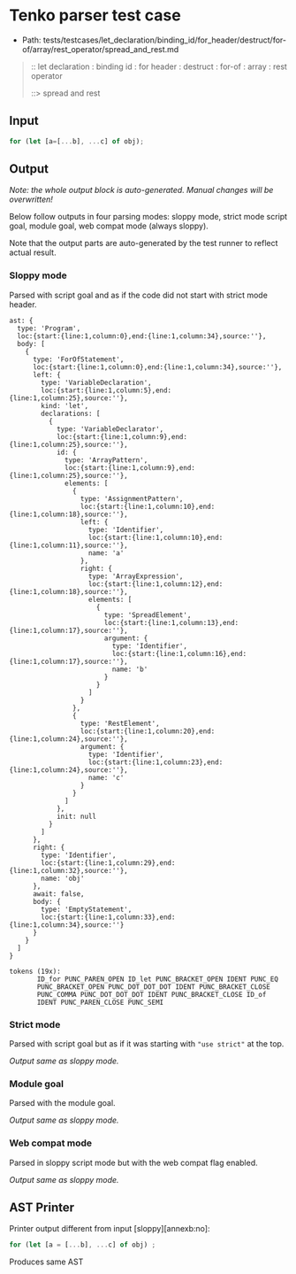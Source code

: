# Tenko parser test case

- Path: tests/testcases/let_declaration/binding_id/for_header/destruct/for-of/array/rest_operator/spread_and_rest.md

> :: let declaration : binding id : for header : destruct : for-of : array : rest operator
>
> ::> spread and rest

## Input

`````js
for (let [a=[...b], ...c] of obj);
`````

## Output

_Note: the whole output block is auto-generated. Manual changes will be overwritten!_

Below follow outputs in four parsing modes: sloppy mode, strict mode script goal, module goal, web compat mode (always sloppy).

Note that the output parts are auto-generated by the test runner to reflect actual result.

### Sloppy mode

Parsed with script goal and as if the code did not start with strict mode header.

`````
ast: {
  type: 'Program',
  loc:{start:{line:1,column:0},end:{line:1,column:34},source:''},
  body: [
    {
      type: 'ForOfStatement',
      loc:{start:{line:1,column:0},end:{line:1,column:34},source:''},
      left: {
        type: 'VariableDeclaration',
        loc:{start:{line:1,column:5},end:{line:1,column:25},source:''},
        kind: 'let',
        declarations: [
          {
            type: 'VariableDeclarator',
            loc:{start:{line:1,column:9},end:{line:1,column:25},source:''},
            id: {
              type: 'ArrayPattern',
              loc:{start:{line:1,column:9},end:{line:1,column:25},source:''},
              elements: [
                {
                  type: 'AssignmentPattern',
                  loc:{start:{line:1,column:10},end:{line:1,column:18},source:''},
                  left: {
                    type: 'Identifier',
                    loc:{start:{line:1,column:10},end:{line:1,column:11},source:''},
                    name: 'a'
                  },
                  right: {
                    type: 'ArrayExpression',
                    loc:{start:{line:1,column:12},end:{line:1,column:18},source:''},
                    elements: [
                      {
                        type: 'SpreadElement',
                        loc:{start:{line:1,column:13},end:{line:1,column:17},source:''},
                        argument: {
                          type: 'Identifier',
                          loc:{start:{line:1,column:16},end:{line:1,column:17},source:''},
                          name: 'b'
                        }
                      }
                    ]
                  }
                },
                {
                  type: 'RestElement',
                  loc:{start:{line:1,column:20},end:{line:1,column:24},source:''},
                  argument: {
                    type: 'Identifier',
                    loc:{start:{line:1,column:23},end:{line:1,column:24},source:''},
                    name: 'c'
                  }
                }
              ]
            },
            init: null
          }
        ]
      },
      right: {
        type: 'Identifier',
        loc:{start:{line:1,column:29},end:{line:1,column:32},source:''},
        name: 'obj'
      },
      await: false,
      body: {
        type: 'EmptyStatement',
        loc:{start:{line:1,column:33},end:{line:1,column:34},source:''}
      }
    }
  ]
}

tokens (19x):
       ID_for PUNC_PAREN_OPEN ID_let PUNC_BRACKET_OPEN IDENT PUNC_EQ
       PUNC_BRACKET_OPEN PUNC_DOT_DOT_DOT IDENT PUNC_BRACKET_CLOSE
       PUNC_COMMA PUNC_DOT_DOT_DOT IDENT PUNC_BRACKET_CLOSE ID_of
       IDENT PUNC_PAREN_CLOSE PUNC_SEMI
`````

### Strict mode

Parsed with script goal but as if it was starting with `"use strict"` at the top.

_Output same as sloppy mode._

### Module goal

Parsed with the module goal.

_Output same as sloppy mode._

### Web compat mode

Parsed in sloppy script mode but with the web compat flag enabled.

_Output same as sloppy mode._

## AST Printer

Printer output different from input [sloppy][annexb:no]:

````js
for (let [a = [...b], ...c] of obj) ;
````

Produces same AST
